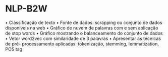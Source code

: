 # NLP-B2W
• Classificação de texto
• Fonte de dados: scrapping ou conjunto
de dados disponíveis na web
• Gráfico de nuvem de palavras com e
sem aplicação de stop words
• Gráfico mostrando o balanceamento do
conjunto de dados
• Vetor word2vec com similaridade de 3
palavras
• Apresentar as técnicas de pré-
processamento aplicadas: tokenização,
stemming, lemmatization, POS tag
